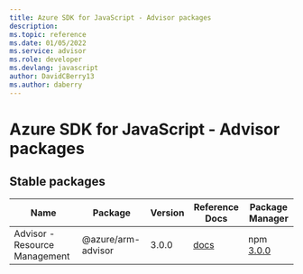 ```yaml
---
title: Azure SDK for JavaScript - Advisor packages
description: 
ms.topic: reference
ms.date: 01/05/2022
ms.service: advisor
ms.role: developer
ms.devlang: javascript
author: DavidCBerry13
ms.author: daberry
---
```


# Azure SDK for JavaScript - Advisor packages

## Stable packages

| Name                  | Package              | Version          | Reference Docs         | Package Manager                |
|-----------------------|----------------------|------------------|------------------------|--------------------------------|
| Advisor - Resource Management | @azure/arm-advisor | 3.0.0 | [docs](/azure/javascript/sdk/sdk-demo2/advisor/arm-advisor/azure-arm-advisor/stable)  | npm [3.0.0](https://www.npmjs.com/package/%40azure%2Farm-advisor) |
 

 


 